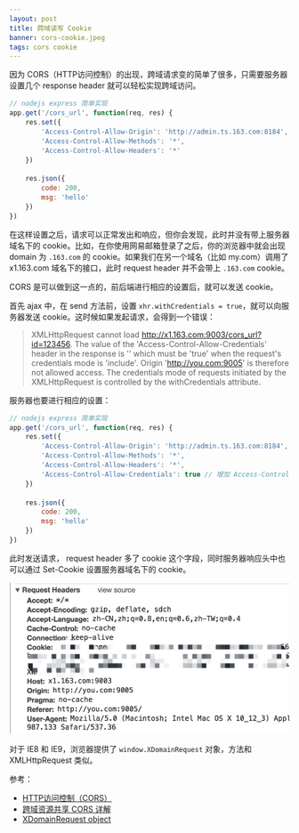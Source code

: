 ```yaml
---
layout: post
title: 跨域读写 Cookie
banner: cors-cookie.jpeg
tags: cors cookie
---
```


因为 CORS（HTTP访问控制）的出现，跨域请求变的简单了很多，只需要服务器设置几个 response header 就可以轻松实现跨域访问。

```js
// nodejs express 简单实现
app.get('/cors_url', function(req, res) {
    res.set({
        'Access-Control-Allow-Origin': 'http://admin.ts.163.com:8184',
        'Access-Control-Allow-Methods': '*',
        'Access-Control-Allow-Headers': '*'
    })

    res.json({
        code: 200,
        msg: 'hello'
    })
})
```

在这样设置之后，请求可以正常发出和响应，但你会发现，此时并没有带上服务器域名下的 cookie。比如，在你使用网易邮箱登录了之后，你的浏览器中就会出现 domain 为 `.163.com` 的 cookie。如果我们在另一个域名（比如 my.com）调用了 x1.163.com 域名下的接口，此时 request header 并不会带上 `.163.com` cookie。

CORS 是可以做到这一点的，前后端进行相应的设置后，就可以发送 cookie。

首先 ajax 中，在 send 方法前，设置 `xhr.withCredentials = true`，就可以向服务器发送 cookie。这时候如果发起请求，会得到一个错误：

> XMLHttpRequest cannot load http://x1.163.com:9003/cors_url?id=123456. The value of the 'Access-Control-Allow-Credentials' header in the response is '' which must be 'true' when the request's credentials mode is 'include'. Origin 'http://you.com:9005' is therefore not allowed access. The credentials mode of requests initiated by the XMLHttpRequest is controlled by the withCredentials attribute.

服务器也要进行相应的设置：

```js
// nodejs express 简单实现
app.get('/cors_url', function(req, res) {
    res.set({
        'Access-Control-Allow-Origin': 'http://admin.ts.163.com:8184',
        'Access-Control-Allow-Methods': '*',
        'Access-Control-Allow-Headers': '*',
        'Access-Control-Allow-Credentials': true // 增加 Access-Control-Allow-Credentials 
    })

    res.json({
        code: 200,
        msg: 'hello'
    })
})
```


此时发送请求， request header 多了 cookie 这个字段，同时服务器响应头中也可以通过 Set-Cookie 设置服务器域名下的 cookie。

![cors-header](/images/cors/header.jpg)

对于 IE8 和 IE9，浏览器提供了 `window.XDomainRequest` 对象，方法和 XMLHttpRequest 类似。

参考：

* [HTTP访问控制（CORS）](https://developer.mozilla.org/zh-CN/docs/Web/HTTP/Access_control_CORS#附带身份凭证的请求)
* [跨域资源共享 CORS 详解](http://www.ruanyifeng.com/blog/2016/04/cors.html)
* [XDomainRequest object](https://msdn.microsoft.com/en-us/library/cc288060%28VS.85%29.aspx)









